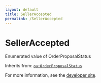 ```yaml
---
layout: default
title: SellerAccepted
permalink: /SellerAccepted
---
```


# SellerAccepted
Enumerated value of OrderProposalStatus

Inherits from: [`oa:OrderProposalStatus`](https://openactive.io/OrderProposalStatus)

For more information, see the [developer site](https://developer.openactive.io/data-model/types/).